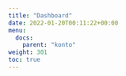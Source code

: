 ```yaml
---
title: "Dashboard"
date: 2022-01-20T00:11:22+00:00
menu:
  docs:
    parent: "konto"
weight: 301
toc: true
---
```


